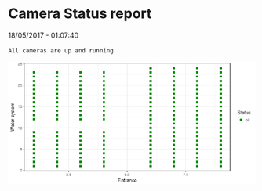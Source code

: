 Camera Status report
================
18/05/2017 - 01:07:40

    All cameras are up and running

![](camreport_files/figure-markdown_github/unnamed-chunk-2-1.png)
